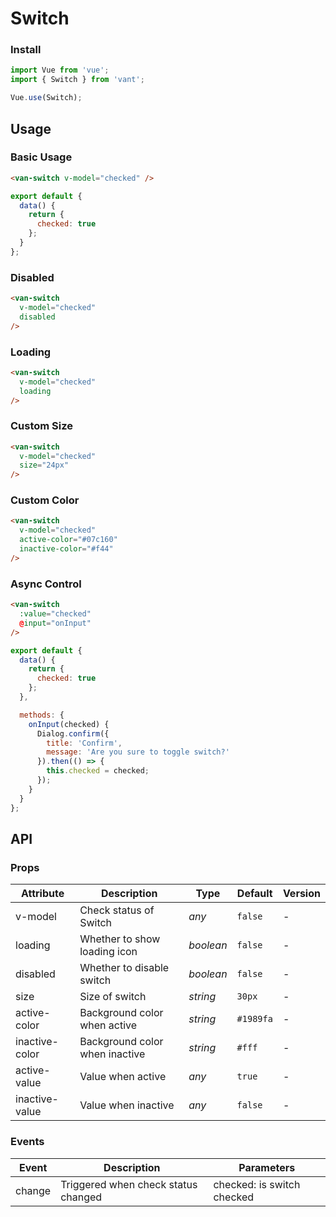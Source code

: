 # Switch

### Install

``` javascript
import Vue from 'vue';
import { Switch } from 'vant';

Vue.use(Switch);
```

## Usage

### Basic Usage

```html
<van-switch v-model="checked" />
```

```javascript
export default {
  data() {
    return {
      checked: true
    };
  }
};  
```

### Disabled

```html
<van-switch
  v-model="checked"
  disabled
/>
```

### Loading

```html
<van-switch
  v-model="checked"
  loading
/>
```

### Custom Size

```html
<van-switch
  v-model="checked"
  size="24px"
/>
```

### Custom Color

```html
<van-switch
  v-model="checked"
  active-color="#07c160"
  inactive-color="#f44"
/>
```

### Async Control

```html
<van-switch
  :value="checked"
  @input="onInput"
/>
```

```js
export default {
  data() {
    return {
      checked: true
    };
  },

  methods: {
    onInput(checked) {
      Dialog.confirm({
        title: 'Confirm',
        message: 'Are you sure to toggle switch?'
      }).then(() => {
        this.checked = checked;
      });
    }
  }
};  
```

## API

### Props

| Attribute | Description | Type | Default | Version |
|------|------|------|------|------|
| v-model | Check status of Switch | *any* | `false` | - |
| loading | Whether to show loading icon | *boolean* | `false` | - |
| disabled | Whether to disable switch | *boolean* | `false` | - |
| size | Size of switch | *string* | `30px` | - |
| active-color | Background color when active | *string* | `#1989fa` | - |
| inactive-color | Background color when inactive | *string* | `#fff` | - |
| active-value | Value when active | *any* | `true` | - |
| inactive-value | Value when inactive | *any* | `false` | - |

### Events

| Event | Description | Parameters |
|------|------|------|
| change | Triggered when check status changed | checked: is switch checked |
